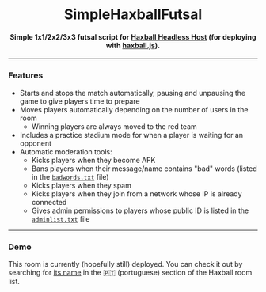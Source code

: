 <h1 align="center">SimpleHaxballFutsal</h1>

<h4 align="center">Simple 1x1/2x2/3x3 futsal script for <a href="https://github.com/haxball/haxball-issues/wiki/Headless-Host" target="_blank">Haxball Headless Host</a> (for deploying with <a href="https://github.com/mertushka/haxball.js" target="_blank">haxball.js</a>).</h4>

---

### Features

- Starts and stops the match automatically, pausing and unpausing the game to give players time to prepare
- Moves players automatically depending on the number of users in the room
  - Winning players are always moved to the red team
- Includes a practice stadium mode for when a player is waiting for an opponent
- Automatic moderation tools:
  - Kicks players when they become AFK
  - Bans players when their message/name contains "bad" words (listed in the [`badwords.txt`](https://github.com/DazzDev/SimpleHaxballFutsal/blob/master/badwords.txt) file)
  - Kicks players when they spam
  - Kicks players when they join from a network whose IP is already connected
  - Gives admin permissions to players whose public ID is listed in the [`adminlist.txt`](https://github.com/DazzDev/SimpleHaxballFutsal/blob/master/adminlist.txt) file

---

### Demo

This room is currently (hopefully still) deployed. You can check it out by searching for [its name](https://github.com/DazzDev/SimpleHaxballFutsal/blob/6577bc8a90f36b9c1f54f57c7bd6e07ce94e44b1/index.ts#L31) in the 🇵🇹 (portuguese) section of the Haxball room list.
